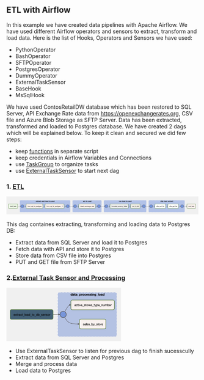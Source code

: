 ## ETL with Airflow
In this example we have created data pipelines with Apache Airflow. We have used different Airflow operators and sensors to extract, transform and load data. Here is the list of Hooks, Operators and Sensors we have used:
 + PythonOperator
 + BashOperator
 + SFTPOperator
 + PostgresOperator
 + DummyOperator
 + ExternalTaskSensor
 + BaseHook
 + MsSqlHook
 
 
We have used ContosRetailDW database which has been restored to SQL Server, API Exchange Rate data from https://openexchangerates.org, CSV file and Azure Blob Storage as SFTP Server. Data has been extracted, transformed and loaded to Postgres database. We have created 2 dags which will be explained below. To keep it clean and secured we did few steps: 
 + keep [functions](dags/includes/db_etl/functions.py) in separate script
 + keep credentials in Airflow Variables and Connections
 + use [TaskGroup](dags/extract_load_to_db.py) to organize tasks
 + use [ExternalTaskSensor](dags/process_load_to_db.py) to start next dag
 
 ### 1. [ETL](dags/extract_load_to_db.py)
 <img src="etl_to_db.png" alt="ETL to DB" title="ETL to DB">
 
 This dag containes extracting, transforming and loading data to Postgres DB:
  + Extract data from SQL Server and load it to Postgres
  + Fetch data with API and store it to Postgres
  + Store data from CSV file into Postgres
  + PUT and GET file from SFTP Server
 
 ### 2.[External Task Sensor and Processing](dags/process_load_to_db.py)
 <img src="etl_processing.png" width="300" alt="ETL and Processing" title="ETL and Processing">
 
  + Use ExternalTaskSensor to listen for previous dag to finish sucesscully
  + Extract data from SQL Server and Postgres
  + Merge and process data
  + Load data to Postgres
